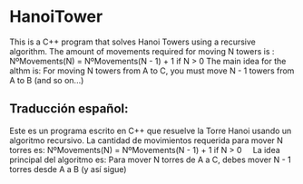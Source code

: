 # HanoiTower
This is a C++ program that solves Hanoi Towers using a recursive algorithm.
     The amount of movements required for moving N towers is :
     NºMovements(N) = NºMovements(N - 1) + 1 if N > 0 
     The main idea for the althm is: For moving N towers from A to C, you must move N - 1 towers from A to B (and so on...)

## Traducción español:
Este es un programa escrito en C++ que resuelve la Torre Hanoi usando un algoritmo recursivo.
     La cantidad de movimientos requerida para mover N torres es:
     NºMovements(N) = NºMovements(N - 1) + 1 if N > 0
     La idea principal del algoritmo es: Para mover N torres de A a C, debes mover N - 1 torres desde A a B (y así sigue)

